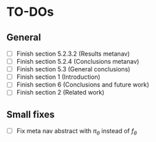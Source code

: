 # TO-DOs

## General

- [ ] Finish section 5.2.3.2 (Results metanav)
- [ ] Finish section 5.2.4 (Conclusions metanav)
- [ ] Finish section 5.3 (General conclusions)
- [ ] Finish section 1 (Introduction)
- [ ] Finish section 6 (Conclusions and future work)
- [ ] Finish section 2 (Related work)

## Small fixes

- [ ] Fix meta nav abstract with $\pi_\theta$ instead of $f_\theta$